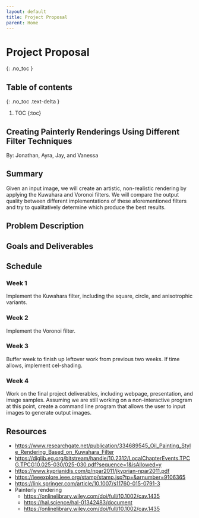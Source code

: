 ```yaml
---
layout: default
title: Project Proposal
parent: Home
---
```


# Project Proposal

{: .no_toc }

## Table of contents

{: .no_toc .text-delta }

1. TOC
   {:toc}

## Creating Painterly Renderings Using Different Filter Techniques

By: Jonathan, Ayra, Jay, and Vanessa

## Summary

Given an input image, we will create an artistic, non-realistic rendering by applying the Kuwahara and Voronoi filters. We will compare the output quality between different implementations of these aforementioned filters and try to qualitatively determine which produce the best results.

## Problem Description

## Goals and Deliverables

## Schedule

### Week 1

Implement the Kuwahara filter, including the square, circle, and anisotrophic variants.

### Week 2

Implement the Voronoi filter.

### Week 3

Buffer week to finish up leftover work from previous two weeks. If time allows, implement cel-shading.

### Week 4

Work on the final project deliverables, including webpage, presentation, and image samples. Assuming we are still working on a non-interactive program at this point, create a command line program that allows the user to input images to generate output images.

## Resources

-   https://www.researchgate.net/publication/334689545_Oil_Painting_Style_Rendering_Based_on_Kuwahara_Filter
-   https://diglib.eg.org/bitstream/handle/10.2312/LocalChapterEvents.TPCG.TPCG10.025-030/025-030.pdf?sequence=1&isAllowed=y
-   https://www.kyprianidis.com/p/npar2011/jkyprian-npar2011.pdf
-   https://ieeexplore.ieee.org/stamp/stamp.jsp?tp=&arnumber=9106365
-   https://link.springer.com/article/10.1007/s11760-015-0791-3
-   Painterly rendering
    -   https://onlinelibrary.wiley.com/doi/full/10.1002/cav.1435
    -   https://hal.science/hal-01342483/document
    -   https://onlinelibrary.wiley.com/doi/full/10.1002/cav.1435

